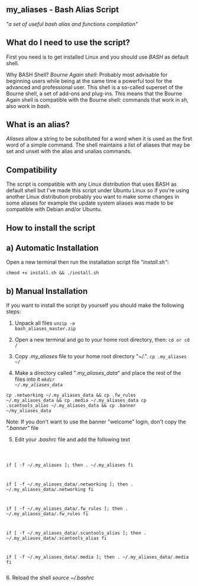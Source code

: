 ## my_aliases - Bash Alias Script
*"a set of useful bash alias and functions compilation"*

## What do I need to use the script?
First you need is to get installed Linux and you should use <i>BASH</i> as default shell.

Why BASH Shell?
<i>Bourne Again shell</i>: Probably most advisable for beginning users while being at the same time a
powerful tool for the advanced and professional user. This shell is a so-called superset of the Bourne shell,
a set of add-ons and plug-ins. This means that the Bourne Again shell is compatible with the Bourne shell:
commands that work in <i>sh</i>, also work in <i>bash</i>.

## What is an alias?
<i>Aliases</i> allow a string to be substituted for a word when it is used as the first word of a simple command.
The shell maintains a list of aliases that may be set and unset with the alias and unalias commands.

## Compatibility
The script is compatible with any Linux distribution that uses BASH as default shell but I've made this script under
Ubuntu Linux so if you're using another Linux distribution probably you want to make some changes in some aliases for
example the update system aliases was made to be compatible with Debian and/or Ubuntu.

## How to install the script
## a) Automatic Installation
Open a new terminal then run the installation script file <i>"install.sh"</i>:

<code>chmod +x install.sh && ./install.sh</code>

## b) Manual Installation
If you want to install the script by yourself you should make the following steps:

1. Unpack all files
<code>unzip -o bash_aliases_master.zip</code>

2. Open a new terminal and go to your home root directory, then:
<code>cd or cd /</code>

3. Copy <i>.my_aliases</i> file to your home root directory "~/.".
<code>cp .my_aliases ~/</code>

4. Make a directory called "<i>.my_aliases_data</i>" and place the rest of the files into it
<code><i>mkdir ~/.my_aliases_data</i></code>

<code>cp .networking ~/.my_aliases_data && cp .fw_rules ~/.my_aliases_data && cp .media ~/.my_aliases_data
cp .scantools_alias ~/.my_aliases_data && cp .banner ~/my_aliases_data</code>

Note: If you don't want to use the banner "welcome" login, don't copy the <i>".banner"</i> file

5. Edit your <i>.bashrc</i> file and add the following text
<code>

if [ -f ~/.my_aliases ]; then
    . ~/.my_aliases
fi

if [ -f ~/.my_aliases_data/.networking ]; then
    . ~/.my_aliases_data/.networking
fi

if [ -f ~/.my_aliases_data/.fw_rules ]; then
    . ~/.my_aliases_data/.fw_rules
fi

if [ -f ~/.my_aliases_data/.scantools_alias ]; then
    . ~/.my_aliases_data/.scantools_alias
fi

if [ -f ~/.my_aliases_data/.media ]; then
    . ~/.my_aliases_data/.media
fi

</code>
6. Reload the shell
<i>source ~/.bashrc</i>
